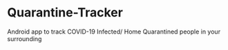 # Quarantine-Tracker
Android app to track COVID-19 Infected/ Home Quarantined people in your surrounding
